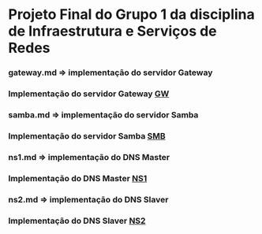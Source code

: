 # Projeto Final do Grupo 1 da disciplina de Infraestrutura e Serviços de Redes

### gateway.md => implementação do servidor Gateway
### Implementação do servidor Gateway [GW](https://github.com/RichardoAhlSill/Projeto_Final---Redes-Grupo-1-/blob/main/gateway.md)

### samba.md => implementação do servidor Samba
### Implementação do servidor Samba [SMB](https://github.com/RichardoAhlSill/Projeto_Final---Redes-Grupo-1-/blob/main/samba.md)

### ns1.md => implementação do DNS Master
### Implementação do DNS Master [NS1](https://github.com/RichardoAhlSill/Projeto_Final---Redes-Grupo-1-/blob/main/ns1.md)

### ns2.md => implementação do DNS Slaver
### Implementação do DNS Slaver [NS2](https://github.com/RichardoAhlSill/Projeto_Final---Redes-Grupo-1-/blob/main/ns2.md)
